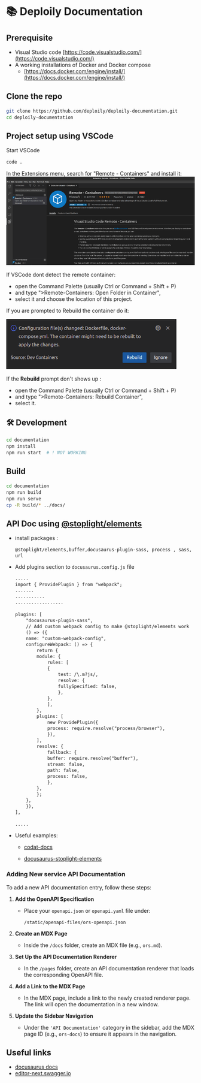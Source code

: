 # 📚 Deploily Documentation

## Prerequisite 

* Visual Studio code [https://code.visualstudio.com/](https://code.visualstudio.com/)
* A working installations of Docker and Docker compose
    - [https://docs.docker.com/engine/install/](https://docs.docker.com/engine/install/)

## Clone the repo

```sh
git clone https://github.com/deploily/deploily-documentation.git
cd deploily-documentation
```

## Project setup using VSCode

Start VSCode 
```bash
code .
```

In the Extensions menu, search for "Remote - Containers" and install it:
![](images/vscode-remote-container.png)


If VSCode dont detect the remote container: 
- open the Command Palette (usually Ctrl or Command + Shift + P) 
- and type ">Remote-Containers: Open Folder in Container", 
- select it and choose the location of this project.

If you are prompted to Rebuild the container do it: 

![](images/devcontainer-rebuild.png)

If the **Rebuild** prompt don't shows up : 
- open the Command Palette (usually Ctrl or Command + Shift + P) 
- and type ">Remote-Containers: Rebuild Container", 
- select it.


## 🛠️ Development

```bash
cd documentation
npm install
npm run start  # ! NOT WORKING
```

## Build

```bash
cd documentation
npm run build
npm run serve
cp -R build/* ../docs/
```

## API Doc using [@stoplight/elements](https://www.npmjs.com/package/@stoplight/elements)

* install packages :
    ```
    @stoplight/elements,buffer,docusaurus-plugin-sass, process , sass, url
    ```

* Add plugins section to `docusaurus.config.js` file

    ```
    .....
    import { ProvidePlugin } from "webpack";
    .......
    ...........
    ..................

    plugins: [
        "docusaurus-plugin-sass",
        // Add custom webpack config to make @stoplight/elements work
        () => ({
        name: "custom-webpack-config",
        configureWebpack: () => {
            return {
            module: {
                rules: [
                {
                    test: /\.m?js/,
                    resolve: {
                    fullySpecified: false,
                    },
                },
                ],
            },
            plugins: [
                new ProvidePlugin({
                process: require.resolve("process/browser"),
                }),
            ],
            resolve: {
                fallback: {
                buffer: require.resolve("buffer"),
                stream: false,
                path: false,
                process: false,
                },
            },
            };
        },
        }),
    ],

    .....

    ```
* Useful examples:

  * [codat-docs](https://github.com/codatio/codat-docs/tree/main)

  * [docusaurus-stoplight-elements](https://github.com/yhuard/docusaurus-stoplight-elements/tree/main)

### Adding New service API Documentation  

To add a new API documentation entry, follow these steps:  

1. **Add the OpenAPI Specification**  
   - Place your `openapi.json` or `openapi.yaml` file under:  
     ```  
     /static/openapi-files/ors-openapi.json  
     ```  

2. **Create an MDX Page**  
   - Inside the `/docs` folder, create an MDX file (e.g., `ors.md`).  

3. **Set Up the API Documentation Renderer**  
   - In the `/pages` folder, create an API documentation renderer that loads the corresponding OpenAPI file.  

4. **Add a Link to the MDX Page**  
   - In the MDX page, include a link to the newly created renderer page. The link will open the documentation in a new window.  

5. **Update the Sidebar Navigation**  
   - Under the `'API Documentation'` category in the sidebar, add the MDX page ID (e.g., `ors-docs`) to ensure it appears in the navigation.  



## Useful links

- [docusaurus docs](https://docusaurus.io/docs)
- [editor-next.swagger.io](https://editor-next.swagger.io/)



